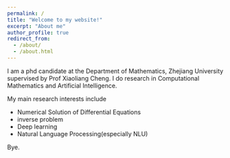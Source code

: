 ```yaml
---
permalink: /
title: "Welcome to my website!"
excerpt: "About me"
author_profile: true
redirect_from: 
  - /about/
  - /about.html
---
```


I am a phd candidate at the Department of Mathematics, Zhejiang University supervised by Prof Xiaoliang Cheng.
I do research in Computational Mathematics and Artificial Intelligence.
     
My main research interests include
- Numerical Solution of Differential Equations 
- inverse problem
- Deep learning 
- Natural Language Processing(especially NLU)

Bye.
